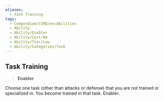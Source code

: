 ```yaml
---
aliases:
  - Task Training
tags:
  - Compendium/CSRD/en/Abilities
  - Ability
  - Ability/Enabler
  - Ability/Cost/NA
  - Ability/Tier/Low
  - Ability/Categories/Task
---
```

  
    
## Task Training    
>**Enabler**  
    
Choose one task (other than attacks or defense) that you are not trained or specialized in. You become trained in that task. Enabler.
